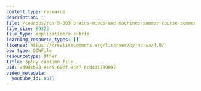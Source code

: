 ```yaml
---
content_type: resource
description: ''
file: /courses/res-9-003-brains-minds-and-machines-summer-course-summer-2015/8498cb939ce569bf9de76cd431739092_l1t2_5UZhPA.srt
file_size: 89323
file_type: application/x-subrip
learning_resource_types: []
license: https://creativecommons.org/licenses/by-nc-sa/4.0/
ocw_type: OCWFile
resourcetype: Other
title: 3play caption file
uid: 8498cb93-9ce5-69bf-9de7-6cd431739092
video_metadata:
  youtube_id: null
---
```

